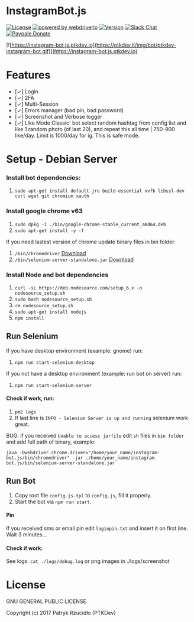 # InstagramBot.js
[![License](https://img.shields.io/badge/license-GLPv3-brightgreen.svg)]()
[![powered by webdriverio](https://img.shields.io/badge/powered%20by-webdriverio-46aef7.svg)](https://github.com/webdriverio/webdriverio)
[![Version](https://img.shields.io/badge/version-v0.1.1-lightgrey.svg)](https://github.com/ptkdev/instagram-bot.js/releases)
[![Slack Chat](https://img.shields.io/badge/chat%20on-Slack-orange.svg)](https://slack.ptkdev.io)
[![Paypale Donate](https://img.shields.io/badge/donate-PayPal-red.svg)](https://paypal.me/ptkdev)

[![https://instagram-bot.js.ptkdev.io](https://ptkdev.it/img/bot/ptkdev-instagram-bot.gif)](https://instagram-bot.js.ptkdev.io)

# Features
- [✓] Login
- [✓] 2FA
- [✓] Multi-Session
- [✓] Errors manager (bad pin, bad password)
- [✓] Screenshot and Verbose logger
- [✓] Like Mode Classic: bot select random hashtag from config list and like 1 random photo (of last 20), and repeat this all time | 750-900 like/day. Limit is 1000/day for ig. This is safe mode.

# Setup - Debian Server
### Install bot dependencies:
1. `sudo apt-get install default-jre build-essential xvfb libssl-dev curl wget git chromium xauth`

### Install google chrome v63
1. `sudo dpkg -i ./bin/google-chrome-stable_current_amd64.deb`
2. `sudo apt-get install -y -f`

If you need lastest version of chrome update binary files in bin folder:
1. `/bin/chromedriver` [Download](https://sites.google.com/a/chromium.org/chromedriver/)
2. `/bin/selenium-server-standalone.jar` [Download](http://www.seleniumhq.org/download/)

### Install Node and bot dependencies
1. `curl -sL https://deb.nodesource.com/setup_6.x -o nodesource_setup.sh `
2. `sudo bash nodesource_setup.sh`
3. `rm nodesource_setup.sh`
4. `sudo apt-get install nodejs`
5. `npm install`

## Run Selenium
If you have desktop environment (example: gnome) run:
1. `npm run start-selenium-desktop`

If you not have a desktop environment (example: run bot on server) run:
1. `npm run start-selenium-server`

#### Check if work, run:
1. `pm2 logs`
2. If last line is `INFO - Selenium Server is up and running` selenium work great.

BUG: if you received `Unable to access jarfile` edit `sh` files in `bin folder` and add full path of binary, example:

`java -Dwebdriver.chrome.driver="/home/your_name/instagram-bot.js/bin/chromedriver" -jar ./home/your_name/instagram-bot.js/bin/selenium-server-standalone.jar`

## Run Bot
1. Copy root file `config.js.tpl` to `config.js`, fill it properly.
2. Start the bot via `npm run start`.

#### Pin
If you received sms or email pin edit `loginpin.txt` and insert it on first line. Wait 3 minutes...

#### Check if work:
See logs: `cat ./logs/debug.log` or png images in ./logs/screenshot

# License

GNU GENERAL PUBLIC LICENSE

Copyright (c) 2017 Patryk Rzucidło (PTKDev)

